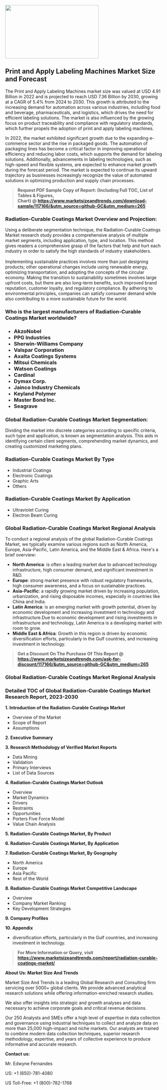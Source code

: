 <p><img class="alignnone size-medium wp-image-20088" src="https://ffe5etoiles.com/wp-content/uploads/2024/12/MST1-300x171.png" alt="" width="300" height="171" /></p><h2>Print and Apply Labeling Machines Market Size and Forecast</h2><p>The Print and Apply Labeling Machines market size was valued at USD 4.91 Billion in 2022 and is projected to reach USD 7.36 Billion by 2030, growing at a CAGR of 5.4% from 2024 to 2030. This growth is attributed to the increasing demand for automation across various industries, including food and beverage, pharmaceuticals, and logistics, which drives the need for efficient labeling solutions. The market is also influenced by the growing focus on product traceability and compliance with regulatory standards, which further propels the adoption of print and apply labeling machines.</p><p>In 2022, the market exhibited significant growth due to the expanding e-commerce sector and the rise in packaged goods. The automation of packaging lines has become a critical factor in improving operational efficiency and reducing labor costs, which supports the demand for labeling solutions. Additionally, advancements in labeling technologies, such as high-speed and flexible systems, are expected to enhance market growth during the forecast period. The market is expected to continue its upward trajectory as businesses increasingly recognize the value of automated solutions in optimizing production and supply chain processes.</p></p><blockquote id="" class=""><strong>Request PDF Sample Copy of Report: (Including Full TOC, List of Tables &amp; Figures, Chart)&nbsp;@&nbsp;<strong><a href="https://www.marketsizeandtrends.com/download-sample/117166/&utm_source=github-GC&utm_medium=265" target="_blank">https://www.marketsizeandtrends.com/download-sample/117166/&utm_source=github-GC&utm_medium=265</a></strong></strong></blockquote><h3 id="" class="">Radiation-Curable Coatings Market&nbsp;Overview and Projection:</h3><p id="" class="">Using a deliberate segmentation technique, the Radiation-Curable Coatings Market research study provides a comprehensive analysis of multiple market segments, including application, type, and location. This method gives readers a comprehensive grasp of the factors that help and hurt each industry in order to satisfy the high standards of industry stakeholders. <br /> <br />Implementing sustainable practices involves more than just designing products; other operational changes include using renewable energy, optimizing transportation, and adopting the concepts of the circular economy. Making the transition to sustainability sometimes involves large upfront costs, but there are also long-term benefits, such improved brand reputation, customer loyalty, and regulatory compliance. By adhering to environmental principles, companies can satisfy consumer demand while also contributing to a more sustainable future for the world.</p><h3 id="" class="">Who is the largest manufacturers of&nbsp;Radiation-Curable Coatings Market worldwide?</h3><h3 class=""><p><ul><li>AkzoNobel </li><li> PPG Industries </li><li> Sherwin-Williams Company </li><li> Valspar Corporation </li><li> Axalta Coatings Systems </li><li> Mitsui Chemicals </li><li> Watson Coatings </li><li> Cardinal </li><li> Dymax Corp. </li><li> Jainco Industry Chemicals </li><li> Keyland Polymer </li><li> Master Bond Inc. </li><li> Seagrave</li></ul></p></h3><h3 id="" class="">Global&nbsp;Radiation-Curable Coatings Market Segmentation:</h3><p id="" class="">Dividing the market into discrete categories according to specific criteria, such type and application, is known as segmentation analysis. This aids in identifying certain client segments, comprehending market dynamics, and creating customized marketing plans.</p><h3 id="" class="">Radiation-Curable Coatings Market&nbsp;By Type</h3><p><p><ul><li>Industrial Coatings</li><li> Electronic Coatings</li><li> Graphic Arts</li><li> Others</p></li></ul></p></p><h3 id="" class="">Radiation-Curable Coatings Market&nbsp;By Application</h3><p class=""><p><ul><li>Ultraviolet Curing</li><li> Electron Beam Curing</li></ul></p></p><h3 id="" class="">Global Radiation-Curable Coatings Market Regional Analysis</h3><p id="" class="">To conduct a regional analysis of the global Radiation-Curable Coatings Market, we typically examine various regions such as North America, Europe, Asia-Pacific, Latin America, and the Middle East &amp; Africa. Here's a brief overview:</p><ul><li><strong>North America</strong>: is often a leading market due to advanced technology infrastructure, high consumer demand, and significant investment in R&amp;D.</li><li><strong>Europe</strong>: strong market presence with robust regulatory frameworks, high consumer awareness, and a focus on sustainable practices.</li><li><strong>Asia-Pacific</strong>: a rapidly growing market driven by increasing population, urbanization, and rising disposable incomes, especially in countries like China and India.</li><li><strong>Latin America</strong>: is an emerging market with growth potential, driven by economic development and increasing investment in technology and infrastructure.Due to economic development and rising investments in infrastructure and technology, Latin America is a developing market with room to grow.</li><li><strong>Middle East &amp; Africa</strong>: Growth in this region is driven by economic diversification efforts, particularly in the Gulf countries, and increasing investment in technology.</li></ul><blockquote id="" class=""><strong>Get a Discount On The Purchase Of This Report @ <strong><a href="https://www.marketsizeandtrends.com/ask-for-discount/117166/&utm_source=github-GC&utm_medium=265" target="_blank">https://www.marketsizeandtrends.com/ask-for-discount/117166/&utm_source=github-GC&utm_medium=265</a></strong></strong></blockquote><h3 id="" class="">Global Radiation-Curable Coatings Market Regional Analysis</h3><h3 id="" class="">Detailed TOC of Global Radiation-Curable Coatings Market Research Report, 2023-2030</h3><p id="" class=""><strong>1. Introduction of the Radiation-Curable Coatings Market</strong></p><ul><li>Overview of the Market</li><li>Scope of Report</li><li>Assumptions</li></ul><p id="" class=""><strong>2. Executive Summary</strong></p><p id="" class=""><strong>3. Research Methodology of Verified Market Reports</strong></p><ul><li>Data Mining</li><li>Validation</li><li>Primary Interviews</li><li>List of Data Sources</li></ul><p id="" class=""><strong>4. Radiation-Curable Coatings Market Outlook</strong></p><ul><li>Overview</li><li>Market Dynamics</li><li>Drivers</li><li>Restraints</li><li>Opportunities</li><li>Porters Five Force Model</li><li>Value Chain Analysis</li></ul><p id="" class=""><strong>5. Radiation-Curable Coatings Market, By Product</strong></p><p id="" class=""><strong>6. Radiation-Curable Coatings Market, By Application</strong></p><p id="" class=""><strong>7. Radiation-Curable Coatings Market, By Geography</strong></p><ul><li>North America</li><li>Europe</li><li>Asia Pacific</li><li>Rest of the World</li></ul><p id="" class=""><strong>8. Radiation-Curable Coatings Market Competitive Landscape</strong></p><ul><li>Overview</li><li>Company Market Ranking</li><li>Key Development Strategies</li></ul><p id="" class=""><strong>9. Company Profiles</strong></p><p id="" class=""><strong>10. Appendix</strong></p><ul><li>diversification efforts, particularly in the Gulf countries, and increasing investment in technology.</li></ul><blockquote id="" class=""><strong>For More Information or Query, visit <strong><strong><a href="https://www.marketsizeandtrends.com/report/radiation-curable-coatings-market/" target="_blank">https://www.marketsizeandtrends.com/report/radiation-curable-coatings-market/</a></strong></strong></strong></blockquote><p id="" class=""><strong>About Us: Market Size And Trends</strong></p><p id="" class="">Market Size And Trends is a leading Global Research and Consulting firm servicing over 5000+ global clients. We provide advanced analytical research solutions while offering information-enriched research studies.</p><p id="" class="">We also offer insights into strategic and growth analyses and data necessary to achieve corporate goals and critical revenue decisions.</p><p id="" class="">Our 250 Analysts and SMEs offer a high level of expertise in data collection and governance using industrial techniques to collect and analyze data on more than 25,000 high-impact and niche markets. Our analysts are trained to combine modern data collection techniques, superior research methodology, expertise, and years of collective experience to produce informative and accurate research.</p><p id="" class=""><strong>Contact us:</strong></p><p id="" class="">Mr. Edwyne Fernandes</p><p id="" class="">US: +1 (650)-781-4080</p><p id="" class="">US Toll-Free: +1 (800)-782-1768</p>

